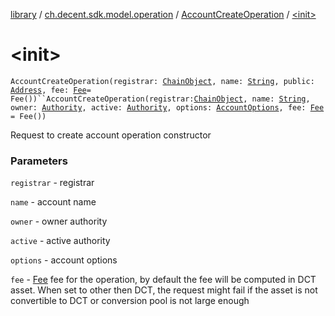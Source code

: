[library](../../index.md) / [ch.decent.sdk.model.operation](../index.md) / [AccountCreateOperation](index.md) / [&lt;init&gt;](./-init-.md)

# &lt;init&gt;

`AccountCreateOperation(registrar: `[`ChainObject`](../../ch.decent.sdk.model/-chain-object/index.md)`, name: `[`String`](https://kotlinlang.org/api/latest/jvm/stdlib/kotlin/-string/index.html)`, public: `[`Address`](../../ch.decent.sdk.crypto/-address/index.md)`, fee: `[`Fee`](../../ch.decent.sdk.model/-fee/index.md)` = Fee())``AccountCreateOperation(registrar: `[`ChainObject`](../../ch.decent.sdk.model/-chain-object/index.md)`, name: `[`String`](https://kotlinlang.org/api/latest/jvm/stdlib/kotlin/-string/index.html)`, owner: `[`Authority`](../../ch.decent.sdk.model/-authority/index.md)`, active: `[`Authority`](../../ch.decent.sdk.model/-authority/index.md)`, options: `[`AccountOptions`](../../ch.decent.sdk.model/-account-options/index.md)`, fee: `[`Fee`](../../ch.decent.sdk.model/-fee/index.md)` = Fee())`

Request to create account operation constructor

### Parameters

`registrar` - registrar

`name` - account name

`owner` - owner authority

`active` - active authority

`options` - account options

`fee` - [Fee](../../ch.decent.sdk.model/-fee/index.md) fee for the operation, by default the fee will be computed in DCT asset.
When set to other then DCT, the request might fail if the asset is not convertible to DCT or conversion pool is not large enough
